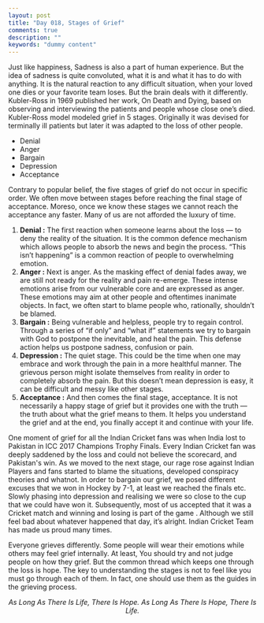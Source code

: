 ```yaml
---
layout: post
title: "Day 018, Stages of Grief"
comments: true
description: ""
keywords: "dummy content"
---
```


Just like happiness, Sadness is also a part of human experience. But the idea of sadness is quite convoluted, what it is and what it has to do with anything. It is the natural reaction to any difficult situation, when your loved one dies or your favorite team loses. But the brain deals with it differently. Kubler-Ross in 1969 published her work, On Death and Dying, based on observing and interviewing the patients and people whose close one’s died. Kubler-Ross model modeled grief in 5 stages. Originally it was devised for terminally ill patients but later it was adapted to the loss of other people.

- Denial     
- Anger     
- Bargain    
- Depression         
- Acceptance

Contrary to popular belief, the five stages of grief do not occur in specific order. We often move between stages before reaching the final stage of acceptance. Moreso, once we know these stages we cannot reach the acceptance any faster. Many of us are not afforded the luxury of time. 

1. **Denial :** The first reaction when someone learns about the loss — to deny the reality of the situation. It is the common defence mechanism which allows people to absorb the news and begin the process. “This isn’t happening” is a common reaction of people to overwhelming emotion.
2. **Anger :** Next is anger. As the masking effect of denial fades away, we are still not ready for the reality and pain re-emerge. These intense emotions arise from our vulnerable core and are expressed as anger. These emotions may aim at other people and oftentimes inanimate objects. In fact, we often start to blame people who, rationally, shouldn’t be blamed. 
3. **Bargain :** Being vulnerable and helpless, people try to regain control. Through a series of “if only” and “what if” statements we try to bargain with God to postpone the inevitable, and heal the pain. This defense action helps us postpone sadness, confusion or pain.
4. **Depression :** The quiet stage. This could be the time when one may embrace and work through the pain in a more healthful manner. The grievous person might isolate themselves from reality in order to completely absorb the pain. But this doesn’t mean depression is easy, it can be difficult and messy like other stages. 
5. **Acceptance :** And then comes the final stage, acceptance. It is not necessarily a happy stage of grief but it provides one with the truth — the truth about what the grief means to them. It helps you understand the grief and at the end, you finally accept it and continue with your life.

One moment of grief for all the Indian Cricket fans was when India lost to Pakistan in ICC 2017 Champions Trophy Finals. Every Indian Cricket fan was deeply saddened by the loss and could not believe the scorecard, and Pakistan's win. As we moved to the next stage, our rage rose against Indian Players and fans started to blame the situations, developed conspiracy theories and whatnot. In order to bargain our grief, we posed different excuses that we won in Hockey by 7-1, at least we reached the finals etc. Slowly phasing into depression and realising we were so close to the cup that we could have won it. Subsequently, most of us accepted that it was a Cricket match and winning and losing is part of the game . Although we still feel bad about whatever happened that day, it’s alright. Indian Cricket Team has made us proud many times.


Everyone grieves differently. Some people will wear their emotions while others may feel grief internally. At least, You should try and not judge people on how they grief. But the common thread which keeps one through the loss is hope. The key to understanding the stages is not to feel like you must go through each of them. In fact, one should use them as the guides in the grieving process.
*<center>As Long As There Is Life, There Is Hope. As Long As There Is Hope, There Is Life.</center>*
